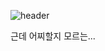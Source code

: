 ![header](https://capsule-render.vercel.app/api?type=slice&color=gradient&height=200&section=header&text=시작이%20반&20render&fontSize=90&animation=twinkling&fontColor=#616161)

근데 어찌할지 모르는...
